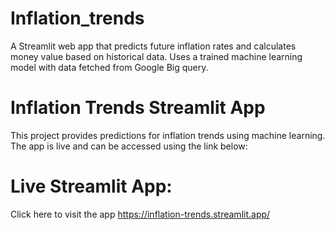 # Inflation_trends
A Streamlit web app that predicts future inflation rates and calculates money value based on historical data. Uses a trained machine learning model with data fetched from Google Big query.

# Inflation Trends Streamlit App

This project provides predictions for inflation trends using machine learning. The app is live and can be accessed using the link below:

# Live Streamlit App:
Click here to visit the app
https://inflation-trends.streamlit.app/
